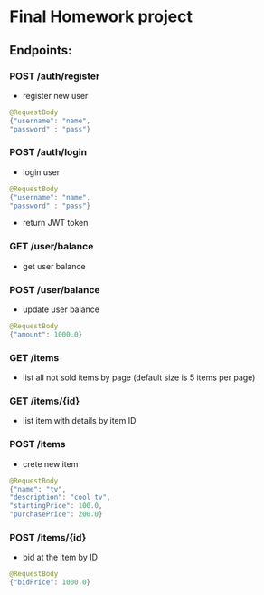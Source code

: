# Final Homework project

## **Endpoints:**

### POST /auth/register 
* register new user
```java
@RequestBody
{"username": "name",
"password" : "pass"}
```

### POST /auth/login
* login user
```java
@RequestBody
{"username": "name",
"password" : "pass"}
```
* return JWT token 

### GET /user/balance
* get user balance

### POST /user/balance
* update user balance
```java
@RequestBody
{"amount": 1000.0}
```

### GET /items
* list all not sold items by page (default size is 5 items per page)

### GET /items/{id}
* list item with details by item ID

### POST /items
* crete new item
```java
@RequestBody
{"name": "tv",
"description": "cool tv",
"startingPrice": 100.0,
"purchasePrice": 200.0}
```

### POST /items/{id}
* bid at the item by ID
```java
@RequestBody
{"bidPrice": 1000.0}
```
